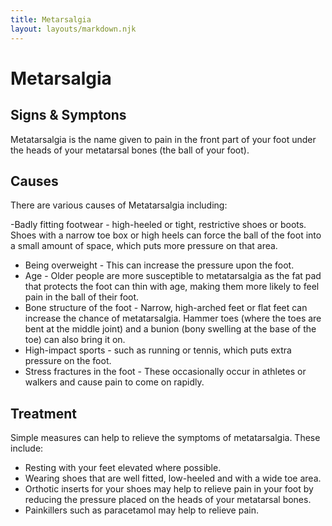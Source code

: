 ```yaml
---
title: Metarsalgia
layout: layouts/markdown.njk
---
```


# Metarsalgia

## Signs & Symptons

Metatarsalgia is the name given to pain in the front part of your foot under the heads of your metatarsal bones (the ball of your foot).

## Causes

There are various causes of Metatarsalgia including:

-Badly fitting footwear - high-heeled or tight, restrictive shoes or boots. Shoes with a narrow toe box or high heels can force the ball of the foot into a small amount of space, which puts more pressure on that area.

- Being overweight - This can increase the pressure upon the foot.
- Age - Older people are more susceptible to metatarsalgia as the fat pad that protects the foot can thin with age, making them more likely to feel pain in the ball of their foot.
- Bone structure of the foot - Narrow, high-arched feet or flat feet can increase the chance of metatarsalgia. Hammer toes (where the toes are bent at the middle joint) and a bunion (bony swelling at the base of the toe) can also bring it on.
- High-impact sports - such as running or tennis, which puts extra pressure on the foot.
- Stress fractures in the foot - These occasionally occur in athletes or walkers and cause pain to come on rapidly.

## Treatment

Simple measures can help to relieve the symptoms of metatarsalgia. These include:

- Resting with your feet elevated where possible.
- Wearing shoes that are well fitted, low-heeled and with a wide toe area.
- Orthotic inserts for your shoes may help to relieve pain in your foot by reducing the pressure placed on the heads of your metatarsal bones.
- Painkillers such as paracetamol may help to relieve pain.
